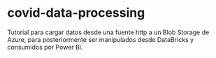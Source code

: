 # covid-data-processing
Tutorial para cargar datos desde una fuente http a un Blob Storage de Azure, para posteriormente ser manipulados desde DataBricks y consumidos por Power Bi.
